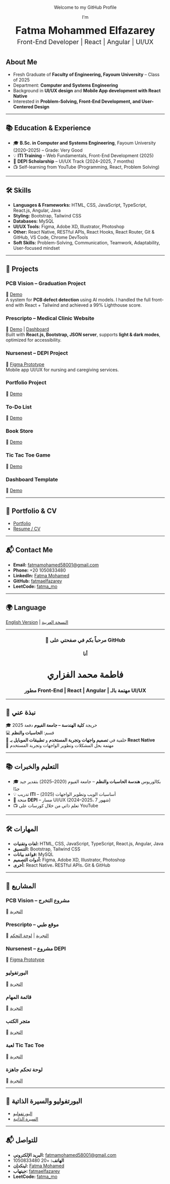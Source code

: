 <div align="center">

<p>Welcome to my GitHub Profile</p>  

<p>I'm</p>  

<h3 style="font-size:32px; font-weight:bold; margin:0;">Fatma Mohammed Elfazarey</h3>  

<p style="font-size:20px; margin-top:5px;">Front-End Developer | React | Angular | UI/UX</p>  
<h1></h1>

</div>

## About Me  
- Fresh Graduate of **Faculty of Engineering, Fayoum University** – Class of 2025  
- Department: **Computer and Systems Engineering**  
- Background in **UI/UX design** and **Mobile App development with React Native**  
- Interested in **Problem-Solving, Front-End Development, and User-Centered Design**  

---

## 📚 Education & Experience  
- 🎓 **B.Sc. in Computer and Systems Engineering**, Fayoum University (2020–2025) – Grade: Very Good  
- 💡 **ITI Training** – Web Fundamentals, Front-End Development (2025)  
- 🚀 **DEPI Scholarship** – UI/UX Track (2024–2025, 7 months)  
- 📺 Self-learning from YouTube (Programming, React, Problem Solving)  

---

## 🛠 Skills  
- **Languages & Frameworks:** HTML, CSS, JavaScript, TypeScript, React.js, Angular, Java  
- **Styling:** Bootstrap, Tailwind CSS  
- **Databases:** MySQL  
- **UI/UX Tools:** Figma, Adobe XD, Illustrator, Photoshop  
- **Other:** React Native, RESTful APIs, React Hooks, React Router, Git & GitHub, VS Code, Chrome DevTools  
- **Soft Skills:** Problem-Solving, Communication, Teamwork, Adaptability, User-focused mindset  

---

## 📂 Projects  

### PCB Vision – Graduation Project  
🔗 [Demo](https://pcb-vision-07.vercel.app/)  
A system for **PCB defect detection** using AI models. I handled the full front-end with React + Tailwind and achieved a 99% Lighthouse score.  

### Prescripto – Medical Clinic Website  
🔗 [Demo](https://prescripto11.vercel.app/) | [Dashboard](https://prescripto-dashboard-v02.vercel.app/)  
Built with **React.js, Bootstrap, JSON server**, supports **light & dark modes**, optimized for accessibility.  

### Nursenest – DEPI Project  
🔗 [Figma Prototype](https://www.figma.com/proto/saA7MUzPLsvseyXaLObqlh/DEPI-Project?node-id=1013-4363)  
Mobile app UI/UX for nursing and caregiving services.  

### Portfolio Project  
🔗 [Demo](https://fatmaelfazarey.github.io/portfolio-project-1/)  

### To-Do List  
🔗 [Demo](https://fatmaelfazarey.github.io/To-Do-List/)  

### Book Store  
🔗 [Demo](https://fatmaelfazarey.github.io/Book-Store/)  

### Tic Tac Toe Game  
🔗 [Demo](https://fatmaelfazarey.github.io/Tic-Tac-Toe-Game/)  

### Dashboard Template  
🔗 [Demo](https://fatmaelfazarey.github.io/Dashboard-template/)  

---

## 📑 Portfolio & CV  
- [Portfolio](https://drive.google.com/drive/folders/1AP1f02IHYPCVC2xLgeQIymsxXoNjsNvF?usp=sharing)  
- [Resume / CV](https://drive.google.com/file/d/1CWeZcbnR52sjtls9Eb6Jl1zEpRFeTUtI/view?usp=sharing)  

---

## 📬 Contact Me  
- **Email:** fatmamohamed58001@gmail.com  
- **Phone:** +20 1050833480  
- **LinkedIn:** [Fatma Mohamed](https://www.linkedin.com/in/fatma-mohamed-03a390250)  
- **GitHub:** [fatmaelfazarey](https://github.com/fatmaelfazarey)  
- **LeetCode:** [fatma_mo](https://leetcode.com/u/fatma_mo/)  

---

## 🌍 Language  
[English Version](#-welcome-to-my-github-profile) | [النسخة العربية](#-مرحباً-بكم-في-صفحتي-على-github)  

---

<div align="center">

### 🌸 مرحباً بكم في صفحتي على GitHub  

### أنا  
# **فاطمة محمد الفزاري**  

### مطور Front-End | React | Angular | مهتمة بالـ UI/UX  

</div>  

---

## 📝 نبذة عني  
🎓 خريجة **كلية الهندسة – جامعة الفيوم** دفعة 2025  
💻 قسم: **الحاسبات والنظم**  
📱 خلفية في **تصميم واجهات وتجربة المستخدم** و **تطبيقات الموبايل بـ React Native**  
🧩 مهتمة بحل المشكلات وتطوير الواجهات وتجربة المستخدم  

---

## 📚 التعليم والخبرات  
- 🎓 بكالوريوس **هندسة الحاسبات والنظم** – جامعة الفيوم (2020–2025) بتقدير جيد جدًا  
- 💡 تدريب **ITI** – أساسيات الويب وتطوير الواجهات (2025)  
- 🚀 منحة **DEPI** – مسار UI/UX (2024–2025، 7 شهور)  
- 📺 تعلم ذاتي من خلال كورسات على YouTube  

---

## 🛠 المهارات  
- **لغات وتقنيات:** HTML, CSS, JavaScript, TypeScript, React.js, Angular, Java  
- **التنسيق:** Bootstrap, Tailwind CSS  
- **قواعد بيانات:** MySQL  
- **أدوات التصميم:** Figma, Adobe XD, Illustrator, Photoshop  
- **أخرى:** React Native، RESTful APIs، Git & GitHub  

---

## 📂 المشاريع  
### PCB Vision – مشروع التخرج  
🔗 [التجربة](https://pcb-vision-07.vercel.app/)  

### Prescripto – موقع طبي  
🔗 [التجربة](https://prescripto11.vercel.app/) | [لوحة التحكم](https://prescripto-dashboard-v02.vercel.app/)  

### Nursenest – مشروع DEPI  
🔗 [Figma Prototype](https://www.figma.com/proto/saA7MUzPLsvseyXaLObqlh/DEPI-Project?node-id=1013-4363)  

### البورتفوليو  
🔗 [التجربة](https://fatmaelfazarey.github.io/portfolio-project-1/)  

### قائمة المهام  
🔗 [التجربة](https://fatmaelfazarey.github.io/To-Do-List/)  

### متجر الكتب  
🔗 [التجربة](https://fatmaelfazarey.github.io/Book-Store/)  

### لعبة Tic Tac Toe  
🔗 [التجربة](https://fatmaelfazarey.github.io/Tic-Tac-Toe-Game/)  

### لوحة تحكم جاهزة  
🔗 [التجربة](https://fatmaelfazarey.github.io/Dashboard-template/)  

---

## 📑 البورتفوليو والسيرة الذاتية  
- [البورتفوليو](https://drive.google.com/drive/folders/1AP1f02IHYPCVC2xLgeQIymsxXoNjsNvF?usp=sharing)  
- [السيرة الذاتية](https://drive.google.com/file/d/1CWeZcbnR52sjtls9Eb6Jl1zEpRFeTUtI/view?usp=sharing)  

---

## 📬 للتواصل  
- **البريد الإلكتروني:** fatmamohamed58001@gmail.com  
- **الهاتف:** +20 1050833480  
- **لينكدإن:** [Fatma Mohamed](https://www.linkedin.com/in/fatma-mohamed-03a390250)  
- **جيتهاب:** [fatmaelfazarey](https://github.com/fatmaelfazarey)  
- **LeetCode:** [fatma_mo](https://leetcode.com/u/fatma_mo/) 
